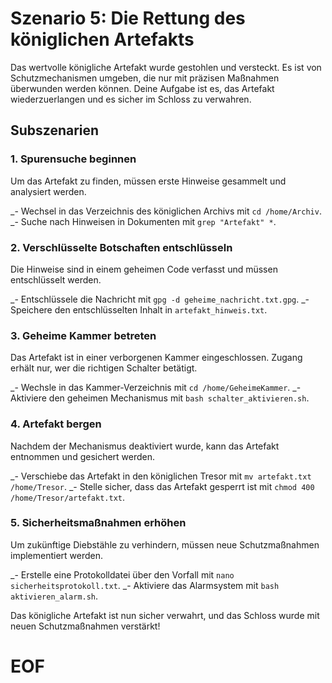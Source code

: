 # Szenario 5: Die Rettung des königlichen Artefakts

Das wertvolle königliche Artefakt wurde gestohlen und versteckt. Es ist von Schutzmechanismen umgeben, die nur mit präzisen Maßnahmen überwunden werden können. Deine Aufgabe ist es, das Artefakt wiederzuerlangen und es sicher im Schloss zu verwahren.

## Subszenarien

### 1. Spurensuche beginnen

Um das Artefakt zu finden, müssen erste Hinweise gesammelt und analysiert werden.

\_- Wechsel in das Verzeichnis des königlichen Archivs mit `cd /home/Archiv`.
\_- Suche nach Hinweisen in Dokumenten mit `grep "Artefakt" *`.

### 2. Verschlüsselte Botschaften entschlüsseln

Die Hinweise sind in einem geheimen Code verfasst und müssen entschlüsselt werden.

\_- Entschlüssele die Nachricht mit `gpg -d geheime_nachricht.txt.gpg`.
\_- Speichere den entschlüsselten Inhalt in `artefakt_hinweis.txt`.

### 3. Geheime Kammer betreten

Das Artefakt ist in einer verborgenen Kammer eingeschlossen. Zugang erhält nur, wer die richtigen Schalter betätigt.

\_- Wechsle in das Kammer-Verzeichnis mit `cd /home/GeheimeKammer`.
\_- Aktiviere den geheimen Mechanismus mit `bash schalter_aktivieren.sh`.

### 4. Artefakt bergen

Nachdem der Mechanismus deaktiviert wurde, kann das Artefakt entnommen und gesichert werden.

\_- Verschiebe das Artefakt in den königlichen Tresor mit `mv artefakt.txt /home/Tresor`.
\_- Stelle sicher, dass das Artefakt gesperrt ist mit `chmod 400 /home/Tresor/artefakt.txt`.

### 5. Sicherheitsmaßnahmen erhöhen

Um zukünftige Diebstähle zu verhindern, müssen neue Schutzmaßnahmen implementiert werden.

\_- Erstelle eine Protokolldatei über den Vorfall mit `nano sicherheitsprotokoll.txt`.
\_- Aktiviere das Alarmsystem mit `bash aktivieren_alarm.sh`.

Das königliche Artefakt ist nun sicher verwahrt, und das Schloss wurde mit neuen Schutzmaßnahmen verstärkt!
# EOF